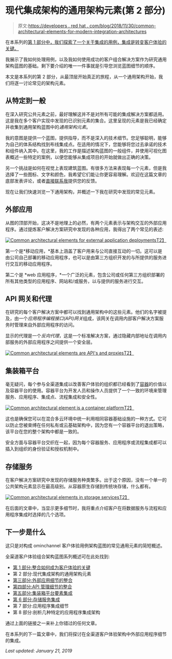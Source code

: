 # 现代集成架构的通用架构元素(第 2 部分)

> 原文:[https://developers . red hat . com/blog/2018/11/30/common-architectural-elements-for-modern-integration-architectures](https://developers.redhat.com/blog/2018/11/30/common-architectural-elements-for-modern-integration-architectures)

在本系列的[第 1 部分中，我们探索了一个关于集成的用例，集成是转变客户体验的关键。](https://developers.redhat.com/blog/2018/11/28/integration-is-key-to-customer-experience/)

我展示了我如何处理用例，以及我如何使用成功的客户组合解决方案作为研究通用架构蓝图的基础。剩下要介绍的唯一一件事就是引导您浏览蓝图细节的顺序。

本文是本系列的第 2 部分，从最顶层开始真正的旅程，从一个通用架构开始，我们将逐一讨论常见的架构元素。

## 从特定到一般

在深入研究公共元素之前，最好理解这并不是对所有可能的集成解决方案都适用。这是我在多个客户实现中发现的已识别元素的集合。这里呈现的元素是我已经确定并收集到通用架构蓝图中的*通用架构元素*。

我的意图是提供一个蓝图，提供指导，而不是深入的技术细节。您足够聪明，能够为自己的体系结构找到布线集成点。在适用的情况下，您能够将您过去承诺的技术和组件纳入其中。在这里，我的工作是描述架构蓝图的一般组件，并使用可视化图表概述一些特定的案例，以便您能够从集成项目的开始就做出正确的决策。

另一个挑战是如何在视觉上表现建筑蓝图。有很多方法来表现每一个元素，但是我选择了一些图标、文字和颜色，我希望它们能让你更容易理解。欢迎在这篇文章的底部发表评论，或者[直接联系我](https://www.schabell.org/p/contact.html)提供您的反馈。

现在让我们快速浏览一下通用架构，并概述一下我在研究中发现的常见元素。

## 外部应用

从图的顶部开始，这决不是地理上的必然，有两个元素表示与架构交互的外部应用程序。通过提炼客户解决方案研究中发现的各种应用，我得出了两个常见的表述:

[![Common architectural elements for external application deployments](../Images/e603106e32352cb18e0a10ca4be09fe4.png)T2】](https://1.bp.blogspot.com/-Iziyw9LYfEs/W-yPjBdM3OI/AAAAAAAAtR4/BzwK4cJxq6UbusLUs3DjzzqZcmqhcpbmQCLcBGAs/s1600/Screenshot%2B2018-11-14%2Bat%2B22.02.50.png)

第一个是*移动应用，*基本上涵盖了客户用来与公司直接互动的一切。这可以是由公司自己部署的移动应用程序，也可以是由第三方组织开发的与所提供的服务进行交互的移动应用程序。

第二个是 *web 应用程序，*一个广泛的元素，包含公司或任何第三方组织部署的所有其他类型的应用程序、网站和/或服务，以与提供的服务进行交互。

## API 网关和代理

在研究的每个客户解决方案中都可以找到通用架构中的这些元素。他们的名字被提及，由一个*应用程序编程接口(API)网关*组成，该网关在调用内部客户解决方案服务时管理来自外部应用程序的访问。

显示的代理是一个*反向代理*，这是一个标准解决方案，通过隐藏内部地址在调用内部服务的外部应用程序之间提供一个安全层。

[![Common architectural elements are API's and proxies](../Images/20c87a428eb3cdac15e27a186af83486.png)T2】](https://4.bp.blogspot.com/-FDF3y0ULHPY/W-yT21e0HiI/AAAAAAAAtSI/3Erw7wbcSqc4dae7_r5aQPga_-TwRZB_wCLcBGAs/s1600/Screenshot%2B2018-11-14%2Bat%2B22.29.52.png)

## 集装箱平台

毫无疑问，每个参与全渠道集成以改善客户体验的组织都已经看到了[容器](https://developers.redhat.com/blog/category/containers/)的价值以及容器平台的使用。容器平台为开发人员和操作人员提供了一个一致的环境来管理服务、应用程序、集成点、流程集成和安全性。

[![Common architectural element is a container platform](../Images/f50017f1a9a2dd228765d92469e0bbcc.png)T2】](https://1.bp.blogspot.com/-bPVroYZKt4o/W-yVdB48QwI/AAAAAAAAtSY/EiH9T_e8wLcF7wnCcQm7tkG1gldhS7GZwCLcBGAs/s1600/Screenshot%2B2018-11-14%2Bat%2B22.31.25.png)

这也是确保您可以在混合多云环境中统一利用相同容器基础设施的一种方式。它可以防止您被束缚在任何私有或云基础架构中，因为您有一个容器平台的退出策略，该平台在您的整个架构中都是一致的。

安全方面与容器平台交织在一起，因为每个容器服务、应用程序或流程集成都可以插入到组织的身份验证和授权机制中。

## 存储服务

在客户解决方案研究中发现的存储服务种类繁多。出于这个原因，没有一个单一的公共架构元素显示在最高级别。从容器原生存储到传统块存储，什么都有。

[![Common architectural elements in storage services](../Images/07b98194fb161a838b23d83770e5a32e.png)T2】](https://4.bp.blogspot.com/-MLI9T5RwmPU/W-yWuOYjzDI/AAAAAAAAtSk/uYb7F7PjbT8_64yMPJlapM2kt8yiI7atwCLcBGAs/s1600/Screenshot%2B2018-11-14%2Bat%2B22.39.45.png)

在后面的文章中，当显示更多细节时，我将重点介绍客户在将数据服务与流程和应用程序集成时选择的几个选项。

## 下一步是什么

这只是对构成 ominchannel 客户体验用例架构蓝图的常见通用元素的简短概述。

全渠道客户体验组合架构蓝图系列概述可在此处找到:

*   [第 1 部分:整合如何成为客户体验的关键](https://developers.redhat.com/blog/2018/11/28/integration-is-key-to-customer-experience/)
*   第 2 部分:现代集成架构的通用架构元素
*   [第三部分:外部应用细节的整合](https://developers.redhat.com/blog/2018/12/14/integration-of-external-application-details-part-3/)
*   [第四部分:API 管理细节的整合](https://developers.redhat.com/blog/2018/12/20/integration-of-api-management-details-part-4/)
*   [第五部分:集装箱平台要素集成](https://developers.redhat.com/blog/2019/01/04/integration-of-container-platform-essentials-part-5/)
*   [第 6 部分:存储服务集成](https://developers.redhat.com/blog/2019/01/18/integration-of-storage-services-part-6/)
*   第 7 部分:应用程序集成细节
*   第 8 部分:剖析几种特定的应用程序集成架构

通过上面的链接之一来补上你错过的任何文章。

在本系列的下一篇文章中，我们将探讨在全渠道客户体验架构中外部应用程序细节的集成。

*Last updated: January 21, 2019*